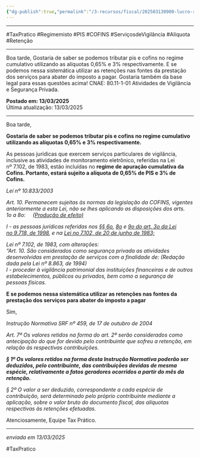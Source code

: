 ```yaml
---
{"dg-publish":true,"permalink":"/3-recursos/fiscal/202503130900-lucro-real-empresa-de-vigilancia-e-seguranca-privada/","dgPassFrontmatter":true,"created":"2025-09-23T09:38:10.695-03:00","updated":"2025-09-23T09:43:50.225-03:00"}
---
```



____
#TaxPratico #Regimemisto #PIS #COFINS #ServiçosdeVigilância #Alíquota #Retenção
___
Boa tarde, Gostaria de saber se podemos tributar pis e cofins no regime cumulativo utilizando as alíquotas 0,65% e 3% respectivamente. E se podemos nessa sistemática utilizar as retenções nas fontes da prestação dos serviços para abater do imposto a pagar. Gostaria também da base legal para essas questões acima! CNAE: 80.11-1-01 Atividades de Vigilância e Segurança Privada.

**Postado em: 13/03/2025**  
Última atualização: 13/03/2025
____

Boa tarde,

**Gostaria de saber se podemos tributar pis e cofins no regime cumulativo utilizando as alíquotas 0,65% e 3% respectivamente.**

As pessoas jurídicas que exercem serviços particulares de vigilância, inclusive as atividades de monitoramento eletrônico, referidas na Lei nº 7.102, de 1983, estão incluídas no **regime de apuração cumulativa da Cofins. Portanto, estará sujeito a alíquota de 0,65% de PIS e 3% de Cofins.**

_Lei nº 10.833/2003_

_Art. 10. Permanecem sujeitas às normas da legislação da COFINS, vigentes anteriormente a esta Lei, não se lhes aplicando as disposições dos arts. 1o a 8o:     [(Produção de efeito)](https://www.planalto.gov.br/ccivil_03/leis/2003/l10.833.htm#art93)_

_I - as pessoas jurídicas referidas nos [§§ 6o](https://www.planalto.gov.br/ccivil_03/leis/L9718.htm#art3%C2%A76), [8o](https://www.planalto.gov.br/ccivil_03/leis/L9718.htm#art3%C2%A78) e [9o do art. 3o da Lei no 9.718, de 1998](https://www.planalto.gov.br/ccivil_03/leis/L9718.htm#art3%C2%A79), e na [Lei no 7.102, de 20 de junho de 1983;](https://www.planalto.gov.br/ccivil_03/leis/L7102.htm)_

_Lei nº 7.102, de 1983, com alterações:_  
_“Art. 10. São considerados como segurança privada as atividades desenvolvidas em prestação de serviços com a finalidade de: (Redação dada pela Lei nº 8.863, de 1994)_  
_I - proceder à vigilância patrimonial das instituições financeiras e de outros estabelecimentos, públicos ou privados, bem como a segurança de pessoas físicas._

**E se podemos nessa sistemática utilizar as retenções nas fontes da prestação dos serviços para abater do imposto a pagar**

Sim,

_Instrução Normativa SRF nº 459, de 17 de outubro de 2004_

_Art. 7º Os valores retidos na forma do art. 2º serão considerados como antecipação do que for devido pelo contribuinte que sofreu a retenção, em relação às respectivas contribuições._

_**§ 1º Os valores retidos na forma desta Instrução Normativa poderão ser deduzidos, pelo contribuinte, das contribuições devidas de mesma espécie, relativamente a fatos geradores ocorridos a partir do mês da retenção.**_

_§ 2º O valor a ser deduzido, correspondente a cada espécie de contribuição, será determinado pelo próprio contribuinte mediante a aplicação, sobre o valor bruto do documento fiscal, das alíquotas respectivas às retenções efetuadas._

  
Atenciosamente, Equipe Tax Prático.

---

_enviada em 13/03/2025_

#TaxPratico